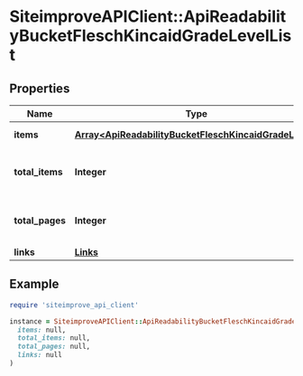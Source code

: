 # SiteimproveAPIClient::ApiReadabilityBucketFleschKincaidGradeLevelList

## Properties

| Name | Type | Description | Notes |
| ---- | ---- | ----------- | ----- |
| **items** | [**Array&lt;ApiReadabilityBucketFleschKincaidGradeLevel&gt;**](ApiReadabilityBucketFleschKincaidGradeLevel.md) | Set of items. |  |
| **total_items** | **Integer** | Total number of items in result set. |  |
| **total_pages** | **Integer** | Total number of pages in result set. |  |
| **links** | [**Links**](Links.md) |  | [optional] |

## Example

```ruby
require 'siteimprove_api_client'

instance = SiteimproveAPIClient::ApiReadabilityBucketFleschKincaidGradeLevelList.new(
  items: null,
  total_items: null,
  total_pages: null,
  links: null
)
```

